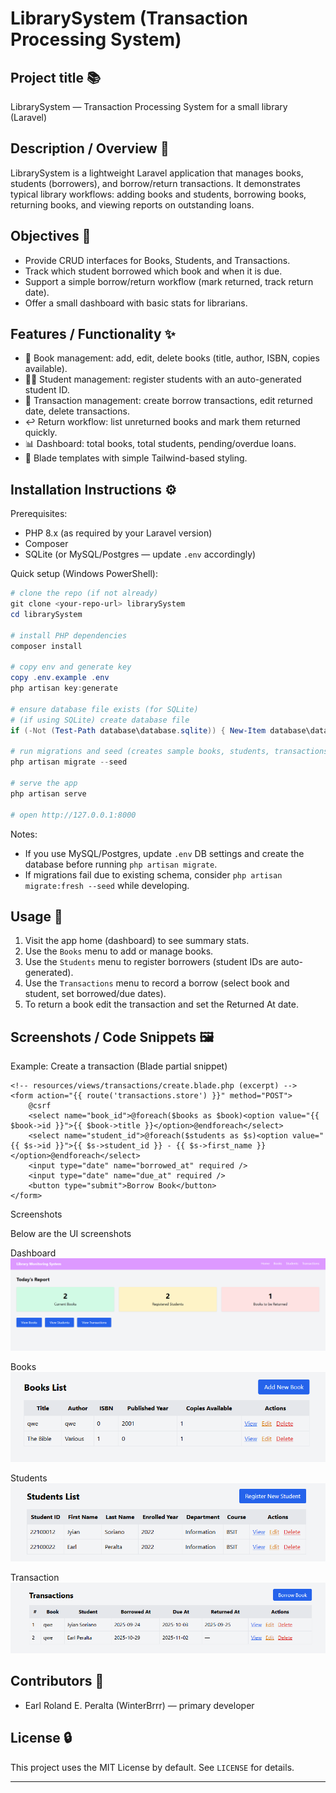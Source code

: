 # LibrarySystem (Transaction Processing System)

## Project title 📚

LibrarySystem — Transaction Processing System for a small library (Laravel)

## Description / Overview 📝

LibrarySystem is a lightweight Laravel application that manages books, students (borrowers), and borrow/return transactions. It demonstrates typical library workflows: adding books and students, borrowing books, returning books, and viewing reports on outstanding loans.

## Objectives 🎯

- Provide CRUD interfaces for Books, Students, and Transactions.
- Track which student borrowed which book and when it is due.
- Support a simple borrow/return workflow (mark returned, track return date).
- Offer a small dashboard with basic stats for librarians.

## Features / Functionality ✨

- 📘 Book management: add, edit, delete books (title, author, ISBN, copies available).
- 🧑‍🎓 Student management: register students with an auto-generated student ID.
- 🔁 Transaction management: create borrow transactions, edit returned date, delete transactions.
- ↩️ Return workflow: list unreturned books and mark them returned quickly.
- 📊 Dashboard: total books, total students, pending/overdue loans.
- 🎨 Blade templates with simple Tailwind-based styling.

## Installation Instructions ⚙️

Prerequisites:
- PHP 8.x (as required by your Laravel version)
- Composer
- SQLite (or MySQL/Postgres — update `.env` accordingly)

Quick setup (Windows PowerShell):

```powershell
# clone the repo (if not already)
git clone <your-repo-url> librarySystem
cd librarySystem

# install PHP dependencies
composer install

# copy env and generate key
copy .env.example .env
php artisan key:generate

# ensure database file exists (for SQLite)
# (if using SQLite) create database file
if (-Not (Test-Path database\database.sqlite)) { New-Item database\database.sqlite -ItemType File }

# run migrations and seed (creates sample books, students, transactions)
php artisan migrate --seed

# serve the app
php artisan serve

# open http://127.0.0.1:8000
```

Notes:
- If you use MySQL/Postgres, update `.env` DB settings and create the database before running `php artisan migrate`.
- If migrations fail due to existing schema, consider `php artisan migrate:fresh --seed` while developing.

## Usage 🚀

1. Visit the app home (dashboard) to see summary stats.
2. Use the `Books` menu to add or manage books.
3. Use the `Students` menu to register borrowers (student IDs are auto-generated).
4. Use the `Transactions` menu to record a borrow (select book and student, set borrowed/due dates).
5. To return a book edit the transaction and set the Returned At date.

## Screenshots / Code Snippets 🖼️

Example: Create a transaction (Blade partial snippet)

```blade
<!-- resources/views/transactions/create.blade.php (excerpt) -->
<form action="{{ route('transactions.store') }}" method="POST">
	@csrf
	<select name="book_id">@foreach($books as $book)<option value="{{ $book->id }}">{{ $book->title }}</option>@endforeach</select>
	<select name="student_id">@foreach($students as $s)<option value="{{ $s->id }}">{{ $s->student_id }} - {{ $s->first_name }}</option>@endforeach</select>
	<input type="date" name="borrowed_at" required />
	<input type="date" name="due_at" required />
	<button type="submit">Borrow Book</button>
</form>
```

Screenshots

Below are the UI screenshots

Dashboard 
![Dashboard screenshot](docs/screenshots/dashboard.png)

Books
![Books list screenshot](docs/screenshots/book.png)

Students
![Students list screenshot](docs/screenshots/student.png)

Transaction
![Transactions list screenshot](docs/screenshots/transaction.png)



## Contributors 👥

- Earl Roland E. Peralta (WinterBrrr) — primary developer

## License 🔒

This project uses the MIT License by default. See `LICENSE` for details.

---


